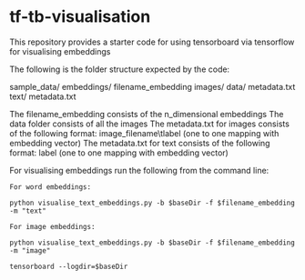 # tf-tb-visualisation
This repository provides a starter code for using tensorboard via tensorflow for visualising embeddings


The following is the folder structure expected by the code:

sample_data/
    embeddings/
	filename_embedding
    images/
	data/
	metadata.txt
    text/
	metadata.txt


The filename_embedding consists of the n_dimensional embeddings
The data folder consists of all the images
The metadata.txt for images consists of the following format: image_filename\tlabel (one to one mapping with embedding vector)
The metadata.txt for text consists of the following format: label (one to one mapping with embedding vector)


For visualising embeddings run the following from the command line:
```
For word embeddings:

python visualise_text_embeddings.py -b $baseDir -f $filename_embedding -m "text"

For image embeddings:

python visualise_text_embeddings.py -b $baseDir -f $filename_embedding -m "image"

tensorboard --logdir=$baseDir
```

